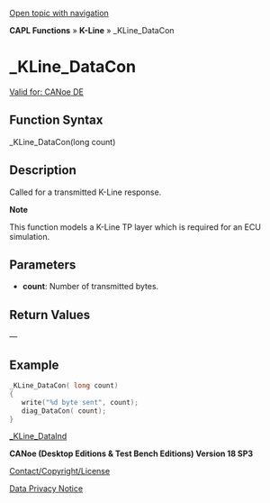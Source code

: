 [Open topic with navigation](../../../../../CANoeDEFamily.htm#Topics/CAPLFunctions/KLine/Functions/CAPLfunctionKLineDataCon.md)

**CAPL Functions** » **K-Line** » _KLine_DataCon

# _KLine_DataCon

[Valid for: CANoe DE](../../../Shared/FeatureAvailability.md)

## Function Syntax

_KLine_DataCon(long count)

## Description

Called for a transmitted K-Line response.

**Note**

This function models a K-Line TP layer which is required for an ECU simulation.

## Parameters

- **count**: Number of transmitted bytes.

## Return Values

—

## Example

```c
_KLine_DataCon( long count)
{
   write("%d byte sent", count);
   diag_DataCon( count);
}
```

[_KLine_DataInd](CAPLfunctionKLineDataInd.md)

**CANoe (Desktop Editions & Test Bench Editions) Version 18 SP3**

[Contact/Copyright/License](../../../Shared/ContactCopyrightLicense.md)

[Data Privacy Notice](https://www.vector.com/int/en/company/get-info/privacy-policy/)
